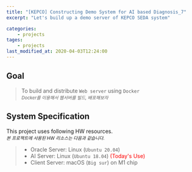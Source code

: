 ```yaml
---
title: "[KEPCO] Constructing Demo System for AI based Diagnosis_7"
excerpt: "Let's build up a demo server of KEPCO SEDA system"

categories:
    - projects
tages:
    - projects
last_modified_at: 2020-04-03T12:24:00
---
```


## Goal
> To build and distribute `Web server` using `Docker`   
> <small>*Docker를 이용해서 웹서버를 빌드, 배포해보자*</small>

## System Specification
This project uses following HW resources.   
<small>*본 프로젝트에 사용된 HW 리소스는 다음과 같습니다.*</small>  

> - Oracle Server: Linux (`Ubuntu 20.04`)
> - AI Server: Linux (`Ubuntu 18.04`)  <span style="color:red">(Today's Use)</span>
> - Client Server: macOS (`Big sur`) on M1 chip
